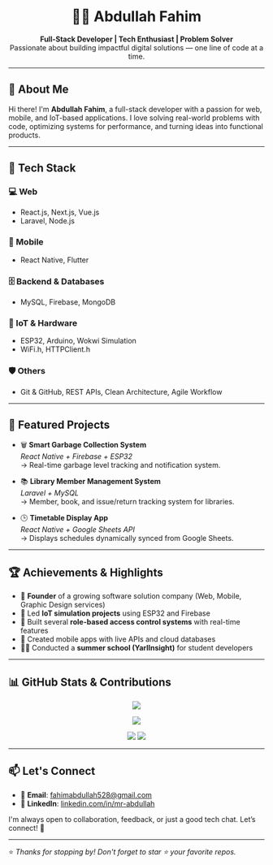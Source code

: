 <h1 align="center">👨‍💻 Abdullah Fahim</h1>

<p align="center">
  <b>Full-Stack Developer | Tech Enthusiast | Problem Solver</b><br>
  Passionate about building impactful digital solutions — one line of code at a time.
</p>

---

## 🚀 About Me

Hi there! I'm **Abdullah Fahim**, a full-stack developer with a passion for web, mobile, and IoT-based applications. I love solving real-world problems with code, optimizing systems for performance, and turning ideas into functional products.

---

## 🔧 Tech Stack

### 💻 Web
- React.js, Next.js, Vue.js
- Laravel, Node.js

### 📱 Mobile
- React Native, Flutter

### 🗄 Backend & Databases
- MySQL, Firebase, MongoDB

### 🔌 IoT & Hardware
- ESP32, Arduino, Wokwi Simulation  
- WiFi.h, HTTPClient.h

### 🛡️ Others
- Git & GitHub, REST APIs, Clean Architecture, Agile Workflow

---

## 📂 Featured Projects

- 🗑 **Smart Garbage Collection System**  
  _React Native + Firebase + ESP32_  
  → Real-time garbage level tracking and notification system.

- 📚 **Library Member Management System**  
  _Laravel + MySQL_  
  → Member, book, and issue/return tracking system for libraries.

- 🕒 **Timetable Display App**  
  _React Native + Google Sheets API_  
  → Displays schedules dynamically synced from Google Sheets.

---

## 🏆 Achievements & Highlights

- 🏁 **Founder** of a growing software solution company (Web, Mobile, Graphic Design services)
- 🧪 Led **IoT simulation projects** using ESP32 and Firebase
- 🔐 Built several **role-based access control systems** with real-time features
- 📱 Created mobile apps with live APIs and cloud databases
- 👨‍🏫 Conducted a **summer school (YarlInsight)** for student developers

---

## 📊 GitHub Stats & Contributions

<p align="center">
  <img src="https://github-readme-activity-graph.vercel.app/graph?username=Mr-AbdullahFahim&theme=github-dark" />
</p>

<p align="center">
  <img src="https://github-profile-summary-cards.vercel.app/api/cards/profile-details?username=Mr-AbdullahFahim&theme=github_dark" />
</p>

<p align="center">
  <span><img src="https://github-readme-stats.vercel.app/api/top-langs/?username=Mr-AbdullahFahim&layout=compact&theme=github_dark" /></span>
  <span><img src="https://github-readme-stats.vercel.app/api?username=Mr-AbdullahFahim&show_icons=true&theme=github_dark" /></span>
</p>

---

## 📫 Let's Connect

- 📧 **Email**: [fahimabdullah528@gmail.com](mailto:fahimabdullah528@gmail.com)
- 💼 **LinkedIn**: [linkedin.com/in/mr-abdullah](https://www.linkedin.com/in/mr-abdullah)

I'm always open to collaboration, feedback, or just a good tech chat. Let’s connect! 🚀

---

⭐ _Thanks for stopping by! Don't forget to star ⭐ your favorite repos._
